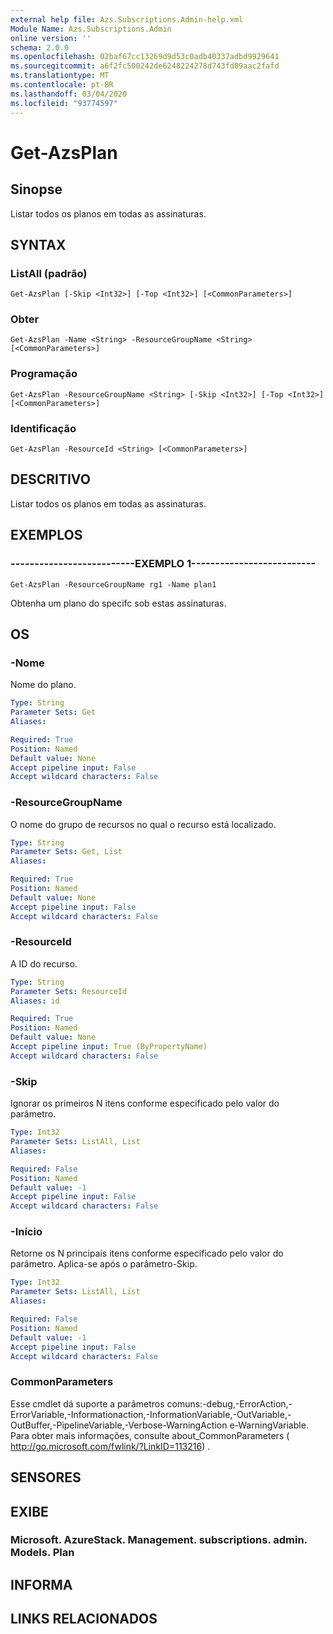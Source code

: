 ```yaml
---
external help file: Azs.Subscriptions.Admin-help.xml
Module Name: Azs.Subscriptions.Admin
online version: ''
schema: 2.0.0
ms.openlocfilehash: 02baf67cc13269d9d53c0adb40337adbd9929641
ms.sourcegitcommit: a6f2fc500242de6248224278d743fd09aac2fafd
ms.translationtype: MT
ms.contentlocale: pt-BR
ms.lasthandoff: 03/04/2020
ms.locfileid: "93774597"
---
```

# Get-AzsPlan

## Sinopse
Listar todos os planos em todas as assinaturas.

## SYNTAX

### ListAll (padrão)
```
Get-AzsPlan [-Skip <Int32>] [-Top <Int32>] [<CommonParameters>]
```

### Obter
```
Get-AzsPlan -Name <String> -ResourceGroupName <String> [<CommonParameters>]
```

### Programação
```
Get-AzsPlan -ResourceGroupName <String> [-Skip <Int32>] [-Top <Int32>] [<CommonParameters>]
```

### Identificação
```
Get-AzsPlan -ResourceId <String> [<CommonParameters>]
```

## DESCRITIVO
Listar todos os planos em todas as assinaturas.

## EXEMPLOS

### --------------------------EXEMPLO 1--------------------------
```
Get-AzsPlan -ResourceGroupName rg1 -Name plan1
```

Obtenha um plano do specifc sob estas assinaturas.

## OS

### -Nome
Nome do plano.

```yaml
Type: String
Parameter Sets: Get
Aliases: 

Required: True
Position: Named
Default value: None
Accept pipeline input: False
Accept wildcard characters: False
```

### -ResourceGroupName
O nome do grupo de recursos no qual o recurso está localizado.

```yaml
Type: String
Parameter Sets: Get, List
Aliases: 

Required: True
Position: Named
Default value: None
Accept pipeline input: False
Accept wildcard characters: False
```

### -ResourceId
A ID do recurso.

```yaml
Type: String
Parameter Sets: ResourceId
Aliases: id

Required: True
Position: Named
Default value: None
Accept pipeline input: True (ByPropertyName)
Accept wildcard characters: False
```

### -Skip
Ignorar os primeiros N itens conforme especificado pelo valor do parâmetro.

```yaml
Type: Int32
Parameter Sets: ListAll, List
Aliases: 

Required: False
Position: Named
Default value: -1
Accept pipeline input: False
Accept wildcard characters: False
```

### -Início
Retorne os N principais itens conforme especificado pelo valor do parâmetro.
Aplica-se após o parâmetro-Skip.

```yaml
Type: Int32
Parameter Sets: ListAll, List
Aliases: 

Required: False
Position: Named
Default value: -1
Accept pipeline input: False
Accept wildcard characters: False
```

### CommonParameters
Esse cmdlet dá suporte a parâmetros comuns:-debug,-ErrorAction,-ErrorVariable,-Informationaction,-InformationVariable,-OutVariable,-OutBuffer,-PipelineVariable,-Verbose-WarningAction e-WarningVariable. Para obter mais informações, consulte about_CommonParameters ( http://go.microsoft.com/fwlink/?LinkID=113216) .

## SENSORES

## EXIBE

### Microsoft. AzureStack. Management. subscriptions. admin. Models. Plan

## INFORMA

## LINKS RELACIONADOS

